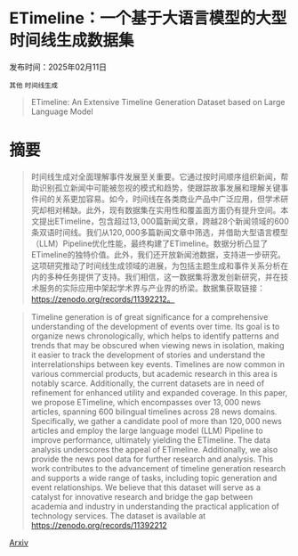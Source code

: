 # ETimeline：一个基于大语言模型的大型时间线生成数据集

发布时间：2025年02月11日

`其他` `时间线生成`

> ETimeline: An Extensive Timeline Generation Dataset based on Large Language Model

# 摘要

> 时间线生成对全面理解事件发展至关重要。它通过按时间顺序组织新闻，帮助识别孤立新闻中可能被忽视的模式和趋势，使跟踪故事发展和理解关键事件间的关系更加容易。如今，时间线在各类商业产品中广泛应用，但学术研究却相对稀缺。此外，现有数据集在实用性和覆盖面方面仍有提升空间。本文提出ETimeline，包含超过$13,000$篇新闻文章，跨越$28$个新闻领域的$600$条双语时间线。我们从$120,000$多篇新闻文章中筛选，并借助大型语言模型（LLM）Pipeline优化性能，最终构建了ETimeline。数据分析凸显了ETimeline的独特价值。此外，我们还开放新闻池数据，支持进一步研究。这项研究推动了时间线生成领域的进展，为包括主题生成和事件关系分析在内的多种任务提供了支持。我们相信，这一数据集将激发创新研究，并在技术服务的实际应用中架起学术界与产业界的桥梁。数据集获取链接：https://zenodo.org/records/11392212。

> Timeline generation is of great significance for a comprehensive understanding of the development of events over time. Its goal is to organize news chronologically, which helps to identify patterns and trends that may be obscured when viewing news in isolation, making it easier to track the development of stories and understand the interrelationships between key events. Timelines are now common in various commercial products, but academic research in this area is notably scarce. Additionally, the current datasets are in need of refinement for enhanced utility and expanded coverage. In this paper, we propose ETimeline, which encompasses over $13,000$ news articles, spanning $600$ bilingual timelines across $28$ news domains. Specifically, we gather a candidate pool of more than $120,000$ news articles and employ the large language model (LLM) Pipeline to improve performance, ultimately yielding the ETimeline. The data analysis underscores the appeal of ETimeline. Additionally, we also provide the news pool data for further research and analysis. This work contributes to the advancement of timeline generation research and supports a wide range of tasks, including topic generation and event relationships. We believe that this dataset will serve as a catalyst for innovative research and bridge the gap between academia and industry in understanding the practical application of technology services. The dataset is available at https://zenodo.org/records/11392212

[Arxiv](https://arxiv.org/abs/2502.07474)